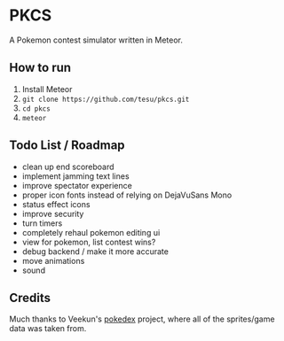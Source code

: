 # PKCS
A Pokemon contest simulator written in Meteor.

## How to run
1. Install Meteor
2. `git clone https://github.com/tesu/pkcs.git`
3. `cd pkcs`
4. `meteor`

## Todo List / Roadmap
* clean up end scoreboard
* implement jamming text lines
* improve spectator experience
* proper icon fonts instead of relying on DejaVuSans Mono
* status effect icons
* improve security
* turn timers
* completely rehaul pokemon editing ui
* view for pokemon, list contest wins?
* debug backend / make it more accurate
* move animations
* sound

## Credits
Much thanks to Veekun's [pokedex](https://github.com/veekun/pokedex) project, where all of the sprites/game data was taken from.

